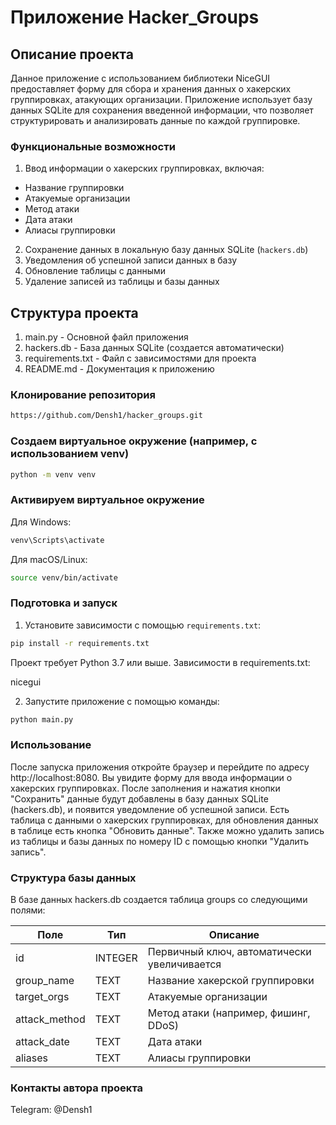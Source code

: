 # Приложение Hacker_Groups

## Описание проекта

Данное приложение с использованием библиотеки NiceGUI предоставляет форму для сбора и хранения данных о хакерских группировках, атакующих организации. Приложение использует базу данных SQLite для сохранения введенной информации, что позволяет структурировать и анализировать данные по каждой группировке.

### Функциональные возможности

1. Ввод информации о хакерских группировках, включая:
  - Название группировки
  - Атакуемые организации
  - Метод атаки
  - Дата атаки
  - Алиасы группировки
2. Сохранение данных в локальную базу данных SQLite (`hackers.db`)
3. Уведомления об успешной записи данных в базу
4. Обновление таблицы с данными
5. Удаление записей из таблицы и базы данных

## Структура проекта

1. main.py - Основной файл приложения
2. hackers.db - База данных SQLite (создается автоматически)
3. requirements.txt - Файл с зависимостями для проекта
4. README.md - Документация к приложению

### Клонирование репозитория

```bash
https://github.com/Densh1/hacker_groups.git
```

### Создаем виртуальное окружение (например, с использованием venv)

```bash
python -m venv venv
```

### Активируем виртуальное окружение

Для Windows:

```bash
venv\Scripts\activate
```

Для macOS/Linux:

```bash
source venv/bin/activate
```


### Подготовка и запуск

1. Установите зависимости с помощью `requirements.txt`:

```bash
pip install -r requirements.txt
```

Проект требует Python 3.7 или выше. Зависимости в requirements.txt:

nicegui


2. Запустите приложение с помощью команды:

```bash
python main.py
```

### Использование
После запуска приложения откройте браузер и перейдите по адресу http://localhost:8080. Вы увидите форму для ввода информации о хакерских группировках. После заполнения и нажатия кнопки "Сохранить" данные будут добавлены в базу данных SQLite (hackers.db), и появится уведомление об успешной записи. Есть таблица с данными о хакерских группировках, для обновления данных в таблице есть кнопка "Обновить данные". Также можно удалить запись из таблицы и базы данных по номеру ID с помощью кнопки "Удалить запись".


### Структура базы данных

В базе данных hackers.db создается таблица groups со следующими полями:

| Поле        | Тип       | Описание                                   |
|-------------|-----------|--------------------------------------------|
| id          | INTEGER   | Первичный ключ, автоматически увеличивается |
| group_name  | TEXT      | Название хакерской группировки             |
| target_orgs | TEXT      | Атакуемые организации                      |
| attack_method| TEXT     | Метод атаки (например, фишинг, DDoS)       |
| attack_date | TEXT      | Дата атаки                                 |
| aliases     | TEXT      | Алиасы группировки                         |


### Контакты автора проекта

Telegram: @Densh1